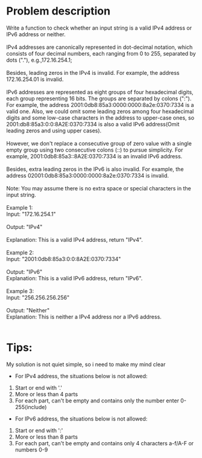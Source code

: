 # Problem description
Write a function to check whether an input string is a valid IPv4 address or IPv6 address or neither.<br>
<br>
IPv4 addresses are canonically represented in dot-decimal notation, which consists of four decimal numbers, each ranging from 0 to 255, separated by dots ("."), e.g.,172.16.254.1;<br>
<br>
Besides, leading zeros in the IPv4 is invalid. For example, the address 172.16.254.01 is invalid.<br>
<br>
IPv6 addresses are represented as eight groups of four hexadecimal digits, each group representing 16 bits. The groups are separated by colons (":"). For example, the address 2001:0db8:85a3:0000:0000:8a2e:0370:7334 is a valid one. Also, we could omit some leading zeros among four hexadecimal digits and some low-case characters in the address to upper-case ones, so 2001:db8:85a3:0:0:8A2E:0370:7334 is also a valid IPv6 address(Omit leading zeros and using upper cases).<br>
<br>
However, we don't replace a consecutive group of zero value with a single empty group using two consecutive colons (::) to pursue simplicity. For example, 2001:0db8:85a3::8A2E:0370:7334 is an invalid IPv6 address.<br>
<br>
Besides, extra leading zeros in the IPv6 is also invalid. For example, the address 02001:0db8:85a3:0000:0000:8a2e:0370:7334 is invalid.<br>
<br>
Note: You may assume there is no extra space or special characters in the input string.<br>
<br>
Example 1:<br>
Input: "172.16.254.1"<br>
<br>
Output: "IPv4"<br>
<br>
Explanation: This is a valid IPv4 address, return "IPv4".<br>
<br>
Example 2:<br>
Input: "2001:0db8:85a3:0:0:8A2E:0370:7334"<br>
<br>
Output: "IPv6"
<br>
Explanation: This is a valid IPv6 address, return "IPv6".<br>
<br>
Example 3:<br>
Input: "256.256.256.256"<br>
<br>
Output: "Neither"
<br>
Explanation: This is neither a IPv4 address nor a IPv6 address.<br>
<br>
# Tips:
My solution is not quiet simple, so i need to make my mind clear<br>
* For IPv4 address, the situations below is not allowed:
1. Start or end with '.'
2. More or less than 4 parts
3. For each part, can't be empty and contains only the number enter 0-255(include)
* For IPv6 address, the situations below is not allowed:
1. Start or end with ':'
2. More or less than 8 parts
3. For each part, can't be empty and contains only 4 characters a-f/A-F or numbers 0-9
